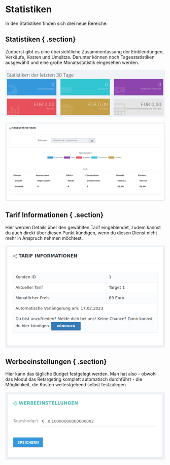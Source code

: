 # Statistiken 

In den Statistiken finden sich drei neue Bereiche:

## Statistiken { .section}

Zuoberst gibt es eine übersichtliche Zusammenfassung der Einblendungen, Verkäufe, Kosten und Umsätze. Darunter können noch Tagesstatistiken ausgewählt und eine grobe Monatsstatistik eingesehen werden.

![](Bilder/releva.nz/relevanz_005.png "Zusammenfassung der Statistiken")

![](Bilder/releva.nz/relevanz_006.png "Auswahl des Zeitraums für Statistiken")

## Tarif Informationen { .section}

Hier werden Details über den gewählten Tarif eingeblendet, zudem kannst du auch direkt über diesen Punkt kündigen, wenn du diesen Dienst nicht mehr in Anspruch nehmen möchtest.

![](Bilder/releva.nz/relevanz_007.png "Anzeige der Tarif Informationen")

## Werbeeinstellungen { .section}

Hier kann das tägliche Budget festgelegt werden. Man hat also - obwohl das Modul das Retargeting komplett automatisch durchführt - die Möglichkeit, die Kosten weitestgehend selbst festzulegen.

![](Bilder/releva.nz/relevanz_008.png "Werbeeinstellungen")



